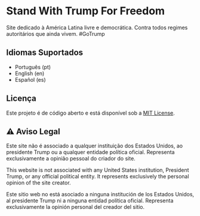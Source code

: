 # Stand With Trump For Freedom

Site dedicado à América Latina livre e democrática. Contra todos regimes autoritários que ainda vivem. #GoTrump

## Idiomas Suportados

- Português (pt)
- English (en)
- Español (es)

## Licença

Este projeto é de código aberto e está disponível sob a [MIT License](LICENSE).

## ⚠️ Aviso Legal

Este site não é associado a qualquer instituição dos Estados Unidos, ao presidente Trump ou a qualquer entidade política oficial. Representa exclusivamente a opinião pessoal do criador do site.

This website is not associated with any United States institution, President Trump, or any official political entity. It represents exclusively the personal opinion of the site creator.

Este sitio web no está asociado a ninguna institución de los Estados Unidos, al presidente Trump ni a ninguna entidad política oficial. Representa exclusivamente la opinión personal del creador del sitio.
